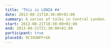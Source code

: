 ```yaml
---
title: 'This is LDNIA #4'
date: 2013-08-21T18:30:00+01:00
summary: A series of talks in Central London.
start: 2013-08-21T18:30:00+01:00
end: 2013-08-21T21:30:00+01:00
participant: true
placeId: 9C3XGWFF+G6
---
```

